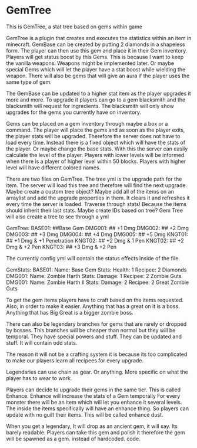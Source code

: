 # GemTree
This is GemTree, a stat tree based on gems within game

GemTree is a plugin that creates and executes the statistics within an item in minecraft.
GemBase can be created by putting 2 diamonds in a shapeless form.
The player can then use this gem and place it in their Gem inventory.
Players will get status boost by this Gems. This is because I want to keep the vanilla weapons.
Weapons might be implemented later.
Or maybe special Gems which will let the player have a stat boost while wielding the weapon.
There will also be gems that will give an aura if the player uses the same type of gem.

The GemBase can be updated to a higher stat item as the player upgrades it more and more.
To upgrade it players can go to a gem blacksmith and the blacksmith will request for ingredients.
The blacksmith will only show upgrades for the gems you currently have on inventory.

Gems can be placed on a gem inventory through maybe a box or a command.
The player will place the gems and as soon as the player exits, the player stats will be upgraded.
Therefore the server does not have to load every time. Instead there is a fixed object which will have
the stats of the player. Or maybe change the base stats. With this the server can easily calculate the level of
the player. Players with lower levels will be informed when there is a player of higher level within 50 blocks.
Players with higher level will have different colored names.

There are two files on GemTree. The tree yml is the upgrade path for the item. The server will load this tree
and therefore will find the next upgrade. Maybe create a custom tree object? Maybe add all of the items on an arraylist
and add the upgrade properties in them. It clears it and refreshes it every time the server is loaded. Traverse through stats!
Because the items should inherit their last stats. Maybe create IDs based on tree? Gem Tree will also create a tree to see through
a yml

GemTree:
    BASE01: ##Base Gem
        DMG001: ## +1 Dmg
            DMG002: ## +2 Dmg
                DMG003: ## +3 Dmg
                    DMG004: ## +4 Dmg
                        DMG005: ## +5 Dmg
            KNGT01: ## +1 Dmg & +1 Penetration
                KNGT02: ## +2 Dmg & 1 Pen
                    KNGT02: ## +2 Dmg & +2 Pen
                        KNGT03: ## +3 Dmg & +2 Pen


The currently config yml will contain the status effects inside of the file.

GemStats:
    BASE01:
        Name: Base Gem
        Stats:
            Health: 1
        Recipee:
            2 Diamonds
    DMG001:
        Name: Zombie Harth
        Stats:
            Damage: 1
        Recipee:
            2 Zombie Guts
    DMG001:
        Name: Zombie Harth II
        Stats:
            Damage: 2
        Recipee:
            2 Great Zombie Guts
          
To get the gem items players have to craft based on the items requested. Also, in order to make it easier. Anything
that has a great on it is a boss. Anything that has Big Great is a bigger zombie boss.

There can also be legendary branches for gems that are rarely or dropped by bosses. This branches will be cheaper than normal
but they will be temporal. They have special powers and stuff. They can be updated and stuff. It will contain odd stats.

The reason it will not be a crafting system it is because its too complicated to make our players learn all recipees for every
upgrade.

Legendaries can use chain as gear. Or anything. More specific on what the player has to wear to work.

Players can decide to upgrade their gems in the same tier. This is called Enhance. Enhance will increase the stats of a Gem temporally
For every monster there will be an item which will let you enhance it several levels. The inside the items specifically will have an enhance thing. So players can update with no guilt their items. This will be called enhance dust.

When you get a legendary, It will drop as an ancient gem, it will say. Its barely readable. Players can take this gem
and polish it therefore the gem will be spawned as a gem. instead of hardcoded.
code.
